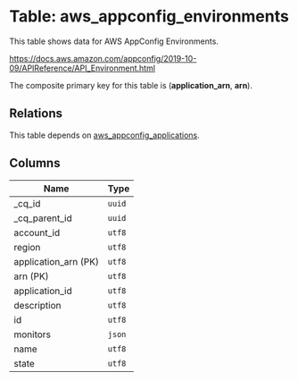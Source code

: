 # Table: aws_appconfig_environments

This table shows data for AWS AppConfig Environments.

https://docs.aws.amazon.com/appconfig/2019-10-09/APIReference/API_Environment.html

The composite primary key for this table is (**application_arn**, **arn**).

## Relations

This table depends on [aws_appconfig_applications](aws_appconfig_applications).

## Columns

| Name          | Type          |
| ------------- | ------------- |
|_cq_id|`uuid`|
|_cq_parent_id|`uuid`|
|account_id|`utf8`|
|region|`utf8`|
|application_arn (PK)|`utf8`|
|arn (PK)|`utf8`|
|application_id|`utf8`|
|description|`utf8`|
|id|`utf8`|
|monitors|`json`|
|name|`utf8`|
|state|`utf8`|